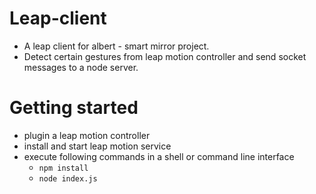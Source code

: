 # Leap-client
- A leap client for albert - smart mirror project.
- Detect certain gestures from leap motion controller and send socket messages to a node server.

# Getting started
* plugin a leap motion controller
* install and start leap motion service
* execute following commands in a shell or command line interface
    * `npm install`
    * `node index.js`